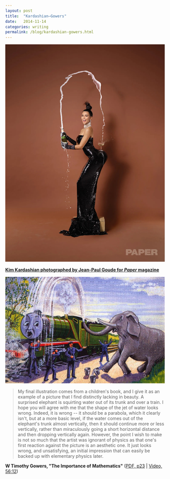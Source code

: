 ```yaml
---
layout: post
title:  "Kardashian–Gowers"
date:   2014-11-14
categories: writing
permalink: /blog/kardashian-gowers.html
---
```


![](../assets/img/kg-kardashian.jpg)

[**Kim Kardashian photographed by Jean-Paul Goude for *Paper* magazine**](http://www.papermag.com/2014/11/kim_kardashian.php)

![](../assets/img/kg-gowers.jpg)

> My final illustration comes from a children's book, and I give it as an example of a picture that I find distinctly lacking in beauty. A surprised elephant is squirting water out of its trunk and over a train. I hope you will agree with me that the shape of the jet of water looks wrong. Indeed, it is wrong -- it should be a parabola, which it clearly isn't, but at a more basic level, if the water comes out of the elephant's trunk almost vertically, then it should continue more or less vertically, rather than miraculously going a short horizontal distance and then dropping vertically again. However, the point I wish to make is not so much that the artist was ignorant of physics as that one's first reaction against the picture is an aesthetic one. It just looks wrong, and unsatisfying, an initial impression that can easily be backed up with elementary physics later.

**W Timothy Gowers, "The Importance of Mathematics"** ([PDF, p23](https://www.dpmms.cam.ac.uk/~wtg10/importance.pdf) | [Video, 56:12](http://www.youtube.com/watch?v=mEkXsPnIC8E))
